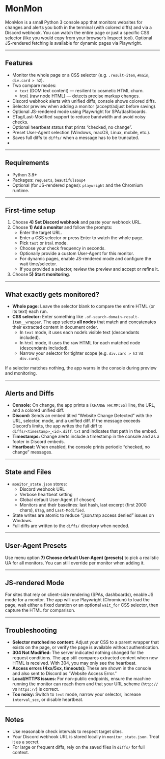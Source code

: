 # MonMon

MonMon is a small Python 3 console app that monitors websites for changes and alerts you both in the terminal (with colored diffs) and via a Discord webhook. You can watch the entire page or just a specific CSS selector (like you would copy from your browser’s Inspect tool). Optional JS-rendered fetching is available for dynamic pages via Playwright.

---

## Features

- Monitor the whole page or a CSS selector (e.g. `.result-item`, `#main`, `div.card > h2`).
- Two compare modes:
  - `text` (DOM text content) — resilient to cosmetic HTML churn.
  - `html` (raw node HTML) — detects precise markup changes.
- Discord webhook alerts with unified diffs; console shows colored diffs.
- Selector preview when adding a monitor (accept/adjust before saving).
- Optional JS-rendered mode using Playwright for SPA/dashboards.
- ETag/Last-Modified support to reduce bandwidth and avoid noisy checks.
- Optional heartbeat status that prints “checked, no change”.
- Preset User-Agent selection (Windows, macOS, Linux, mobile, etc.).
- Saves full diffs to `diffs/` when a message has to be truncated.
- 
---

## Requirements

- Python 3.8+
- Packages: `requests`, `beautifulsoup4`
- Optional (for JS-rendered pages): `playwright` and the Chromium runtime.

---

## First-time setup
1. Choose **4) Set Discord webhook** and paste your webhook URL.
2. Choose **1) Add a monitor** and follow the prompts:
   - Enter the target URL.
   - Enter a CSS selector or press Enter to watch the whole page.
   - Pick `text` or `html` mode.
   - Choose your check frequency in seconds.
   - Optionally provide a custom User-Agent for this monitor.
   - For dynamic pages, enable JS-rendered mode and configure the wait time/selector.
   - If you provided a selector, review the preview and accept or refine it.
3. Choose **5) Start monitoring**.

---

## What exactly gets monitored?

- **Whole page:** Leave the selector blank to compare the entire HTML (or its text) each run.
- **CSS selector:** Enter something like `.of-search-domain-result-item__wrapper`. The app selects **all nodes** that match and concatenates their extracted content in document order.
  - In `text` mode, it uses each node’s visible text (descendants included).
  - In `html` mode, it uses the raw HTML for each matched node (descendants included).
  - Narrow your selector for tighter scope (e.g. `div.card > h2` vs `div.card`).

If a selector matches nothing, the app warns in the console during preview and monitoring.

---

## Alerts and Diffs

- **Console:** On change, the app prints a `[CHANGE HH:MM:SS]` line, the URL, and a colored unified diff.
- **Discord:** Sends an embed titled “Website Change Detected” with the URL, selector, mode, and a unified diff. If the message exceeds Discord’s limits, the app writes the full diff to `diffs/<timestamp>_<id>.diff.txt` and indicates that path in the embed.
- **Timestamps:** Change alerts include a timestamp in the console and as a footer in Discord embeds.
- **Heartbeat:** When enabled, the console prints periodic “checked, no change” messages.

---

## State and Files

- `monitor_state.json` stores:
  - Discord webhook URL
  - Verbose heartbeat setting
  - Global default User-Agent (if chosen)
  - Monitors and their baselines: last hash, last excerpt (first 2000 chars), `ETag`, and `Last-Modified`.
- State writes are atomic to reduce “.json.tmp access denied” issues on Windows.
- Full diffs are written to the `diffs/` directory when needed.

---

## User-Agent Presets

Use menu option **7) Choose default User-Agent (presets)** to pick a realistic UA for all monitors. You can still override per monitor when adding it.

---

## JS-rendered Mode

For sites that rely on client-side rendering (SPAs, dashboards), enable JS mode for a monitor. The app will use Playwright (Chromium) to load the page, wait either a fixed duration or an optional `wait_for` CSS selector, then capture the HTML for comparison.

---

## Troubleshooting

- **Selector matched no content:** Adjust your CSS to a parent wrapper that exists on the page, or verify the page is available without authentication.
- **304 Not Modified:** The server indicated nothing changed for the request conditions. The app still compares extracted content when new HTML is received. With 304, you may only see the heartbeat.
- **Access errors (4xx/5xx, timeouts):** These are shown in the console and also sent to Discord as “Website Access Error.”
- **Local/HTTPS issues:** For non-public endpoints, ensure the machine running the monitor can reach them and that your URL scheme (`http://` vs `https://`) is correct.
- **Too noisy:** Switch to `text` mode, narrow your selector, increase `interval_sec`, or disable heartbeat.

---

## Notes

- Use reasonable check intervals to respect target sites.
- Your Discord webhook URL is stored locally in `monitor_state.json`. Treat it as a secret.
- For large or frequent diffs, rely on the saved files in `diffs/` for full context.

